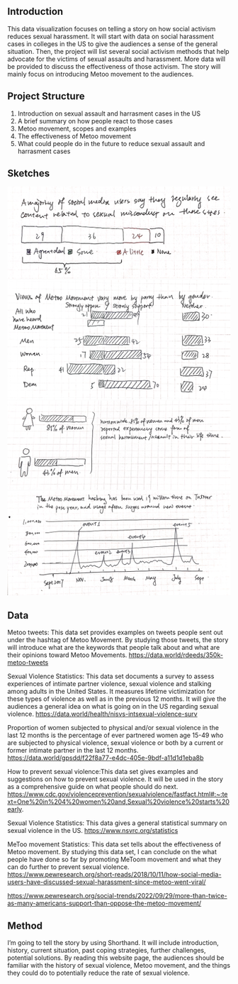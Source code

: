 ## Introduction
This data visualization focuses on telling a story on how social activism reduces sexual harassment. It will start with data on social harassment cases in colleges in the US to give the audiences a sense of the general situation. Then, the project will list several social activism methods that help advocate for the victims of sexual assaults and harassment. More data will be provided to discuss the effectiveness of those activism. The story will mainly focus on introducing Metoo movement to the audiences. 

## Project Structure
1. Introduction on sexual assault and harrasment cases in the US
2. A brief summary on how people react to those cases
3. Metoo movement, scopes and examples
4. The effectiveness of Metoo movement
5. What could people do in the future to reduce sexual assault and harrasment cases

## Sketches
![See content related to sexual misconduct](IMG_7679.JPG)
![Views of Metoo Movement vary by party](IMG_7680.JPG)
![Percentage of men and women experienced sexual misconduct](IMG_7681.JPG)
![hashtag frequently used during new events](IMG_7682.JPG)

## Data
Metoo tweets: This data set provides examples on tweets people sent out under the hashtag of Metoo Movement. By studying those tweets, the story will introduce what are the keywords that people talk about and what are their opinions toward Metoo Movements.
https://data.world/rdeeds/350k-metoo-tweets

Sexual Violence Statistics: This data set documents a survey to assess experiences of intimate partner violence, sexual violence and stalking among adults in the United States. It measures lifetime victimization for these types of violence as well as in the previous 12 months. It will give the audiences a general idea on what is going on in the US regarding sexual violence.
https://data.world/health/nisvs-intsexual-violence-surv

Proportion of women subjected to physical and/or sexual violence in the last 12 months is the percentage of ever partnered women age 15-49 who are subjected to physical violence, sexual violence or both by a current or former intimate partner in the last 12 months. 
https://data.world/gpsdd/f22f8a77-e4dc-405e-9bdf-a11d1d1eba8b

How to prevent sexual violence:This data set gives examples and suggestions on how to prevent sexual violence. It will be used in the story as a comprehensive guide on what people should do next.
https://www.cdc.gov/violenceprevention/sexualviolence/fastfact.html#:~:text=One%20in%204%20women%20and,Sexual%20violence%20starts%20early.

Sexual Violence Statistics: This data gives a general statistical summary on sexual violence in the US. 
https://www.nsvrc.org/statistics

MeToo movement Statistics: This data set tells about the effectiveness of Metoo movement. By studying this data set, I can conclude on the what people have done so far by promoting MeToom movement and what they can do further to prevent sexual violence. https://www.pewresearch.org/short-reads/2018/10/11/how-social-media-users-have-discussed-sexual-harassment-since-metoo-went-viral/

https://www.pewresearch.org/social-trends/2022/09/29/more-than-twice-as-many-americans-support-than-oppose-the-metoo-movement/

## Method
I’m going to tell the story by using Shorthand. It will include introduction, history, current situation, past coping strategies, further challenges, potential solutions. By reading this website page, the audiences should be familiar with the history of sexual violence, Metoo movement, and the things they could do to potentially reduce the rate of sexual violence. 



